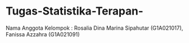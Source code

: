 # Tugas-Statistika-Terapan-
Nama Anggota Kelompok : Rosalia Dina Marina Sipahutar (G1A021017), Fanissa Azzahra (G1A021091)
